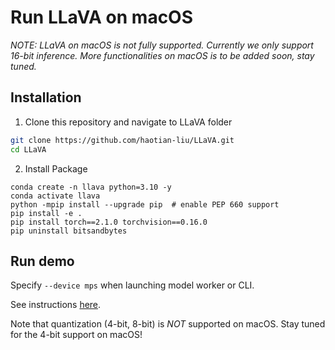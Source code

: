 # Run LLaVA on macOS

*NOTE: LLaVA on macOS is not fully supported. Currently we only support 16-bit inference. More functionalities on macOS is to be added soon, stay tuned.*

## Installation

1. Clone this repository and navigate to LLaVA folder
```bash
git clone https://github.com/haotian-liu/LLaVA.git
cd LLaVA
```

2. Install Package
```Shell
conda create -n llava python=3.10 -y
conda activate llava
python -mpip install --upgrade pip  # enable PEP 660 support
pip install -e .
pip install torch==2.1.0 torchvision==0.16.0
pip uninstall bitsandbytes
```

## Run demo

Specify `--device mps` when launching model worker or CLI.

See instructions [here](https://github.com/haotian-liu/LLaVA#demo).

Note that quantization (4-bit, 8-bit) is *NOT* supported on macOS. Stay tuned for the 4-bit support on macOS!
